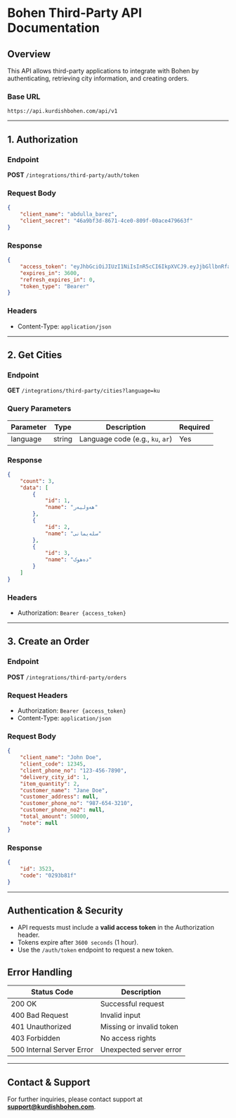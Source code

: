 # Bohen Third-Party API Documentation

## Overview
This API allows third-party applications to integrate with Bohen by authenticating, retrieving city information, and creating orders.

### Base URL
```
https://api.kurdishbohen.com/api/v1
```

---

## 1. Authorization
### Endpoint
**POST** `/integrations/third-party/auth/token`

### Request Body
```json
{
    "client_name": "abdulla_barez",
    "client_secret": "46a9bf3d-8671-4ce0-809f-00ace479663f"
}
```

### Response
```json
{
    "access_token": "eyJhbGciOiJIUzI1NiIsInR5cCI6IkpXVCJ9.eyJjbGllbnRfaWQiOjM1NywiY2xpZW50X25hbWUiOiJhYmR1bGxhX2JhcmV6IiwiY29tcGFueV9pZCI6MSwiZXhwIjoxNzM4MjM4MDAwfQ.PD4wZM5y_sZjLERQkSdxJyH2F4DDx_Z9OVkyWuDBaUs",
    "expires_in": 3600,
    "refresh_expires_in": 0,
    "token_type": "Bearer"
}
```

### Headers
- Content-Type: `application/json`

---

## 2. Get Cities
### Endpoint
**GET** `/integrations/third-party/cities?language=ku`

### Query Parameters
| Parameter   | Type   | Description                          | Required |
|------------|--------|--------------------------------------|----------|
| language   | string | Language code (e.g., `ku`, `ar`)   | Yes      |

### Response
```json
{
    "count": 3,
    "data": [
        {
            "id": 1,
            "name": "ھەولیەر"
        },
        {
            "id": 2,
            "name": "سلەیمانی"
        },
        {
            "id": 3,
            "name": "دەھوک"
        }
    ]
}
```

### Headers
- Authorization: `Bearer {access_token}`

---

## 3. Create an Order
### Endpoint
**POST** `/integrations/third-party/orders`

### Request Headers
- Authorization: `Bearer {access_token}`
- Content-Type: `application/json`

### Request Body
```json
{
    "client_name": "John Doe",
    "client_code": 12345,
    "client_phone_no": "123-456-7890",
    "delivery_city_id": 1,
    "item_quantity": 2,
    "customer_name": "Jane Doe",
    "customer_address": null,
    "customer_phone_no": "987-654-3210",
    "customer_phone_no2": null,
    "total_amount": 50000,
    "note": null
}
```

### Response
```json
{
    "id": 3523,
    "code": "0293b81f"
}
```

---

## Authentication & Security
- API requests must include a **valid access token** in the Authorization header.
- Tokens expire after `3600 seconds` (1 hour).
- Use the `/auth/token` endpoint to request a new token.

## Error Handling
| Status Code | Description |
|-------------|-------------|
| 200 OK      | Successful request |
| 400 Bad Request | Invalid input |
| 401 Unauthorized | Missing or invalid token |
| 403 Forbidden | No access rights |
| 500 Internal Server Error | Unexpected server error |

---

## Contact & Support
For further inquiries, please contact support at **support@kurdishbohen.com**.

